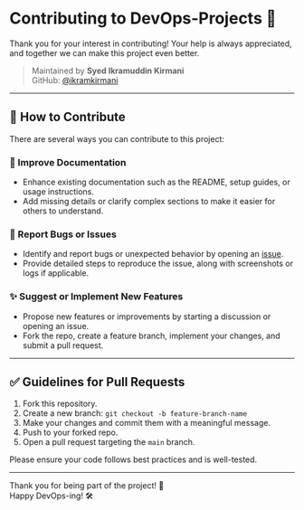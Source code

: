 # Contributing to DevOps-Projects 🚀

Thank you for your interest in contributing! Your help is always appreciated, and together we can make this project even better.

> Maintained by **Syed Ikramuddin Kirmani**  
> GitHub: [@ikramkirmani](https://github.com/ikramkirmani)

---

## 🧰 How to Contribute

There are several ways you can contribute to this project:

### 📖 Improve Documentation

- Enhance existing documentation such as the README, setup guides, or usage instructions.
- Add missing details or clarify complex sections to make it easier for others to understand.

### 🐛 Report Bugs or Issues

- Identify and report bugs or unexpected behavior by opening an [issue](https://github.com/ikramkirmani/DevOps-Projects/issues).
- Provide detailed steps to reproduce the issue, along with screenshots or logs if applicable.

### ✨ Suggest or Implement New Features

- Propose new features or improvements by starting a discussion or opening an issue.
- Fork the repo, create a feature branch, implement your changes, and submit a pull request.

---

## ✅ Guidelines for Pull Requests

1. Fork this repository.
2. Create a new branch: `git checkout -b feature-branch-name`
3. Make your changes and commit them with a meaningful message.
4. Push to your forked repo.
5. Open a pull request targeting the `main` branch.

Please ensure your code follows best practices and is well-tested.

---

Thank you for being part of the project! 🙌  
Happy DevOps-ing! 🛠️
